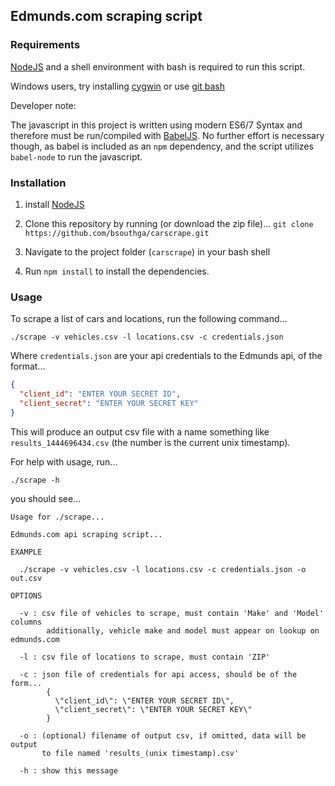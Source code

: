 ## Edmunds.com scraping script

### Requirements

[NodeJS](https://nodejs.org/en/) and a shell environment with bash is required to run this script.

Windows users, try installing [cygwin](http://cygwin.com/install.html) or use [git bash](https://git-for-windows.github.io/)

Developer note:

The javascript in this project is written using modern ES6/7 Syntax
and therefore must be run/compiled with [BabelJS](https://babeljs.io/). No further
effort is necessary though, as babel is included as an `npm` dependency, and
the script utilizes `babel-node` to run the javascript.

### Installation

1. install [NodeJS](https://nodejs.org/en/)

2. Clone this repository by running (or download the zip file)...
    `git clone https://github.com/bsouthga/carscrape.git`

3. Navigate to the project folder (`carscrape`) in your bash shell

4. Run `npm install` to install the dependencies.

### Usage

To scrape a list of cars and locations, run the following command...

```shell
./scrape -v vehicles.csv -l locations.csv -c credentials.json
```

Where `credentials.json` are your api credentials to the Edmunds api, of the format...

```json
{
  "client_id": "ENTER YOUR SECRET ID",
  "client_secret": "ENTER YOUR SECRET KEY"
}
```

This will produce an output csv file with a name something like `results_1444696434.csv`
(the number is the current unix timestamp).

For help with usage, run...

```shell
./scrape -h
```

you should see...

```
Usage for ./scrape...

Edmunds.com api scraping script...

EXAMPLE

  ./scrape -v vehicles.csv -l locations.csv -c credentials.json -o out.csv

OPTIONS

  -v : csv file of vehicles to scrape, must contain 'Make' and 'Model' columns
        additionally, vehicle make and model must appear on lookup on edmunds.com

  -l : csv file of locations to scrape, must contain 'ZIP'

  -c : json file of credentials for api access, should be of the form...
        {
          \"client_id\": \"ENTER YOUR SECRET ID\",
          \"client_secret\": \"ENTER YOUR SECRET KEY\"
        }

  -o : (optional) filename of output csv, if omitted, data will be output
       to file named 'results_(unix timestamp).csv'

  -h : show this message
```
